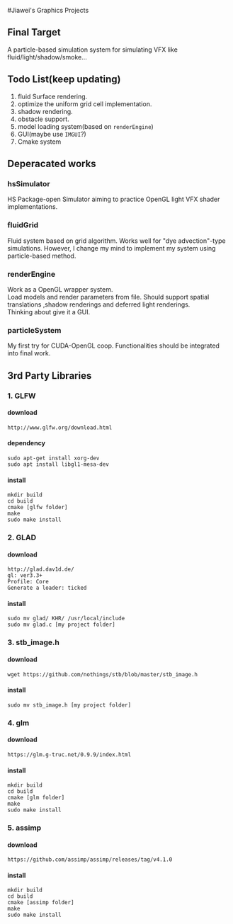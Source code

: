 #Jiawei's Graphics Projects

## Final Target
A particle-based simulation system for simulating VFX like fluid/light/shadow/smoke...

## Todo List(keep updating)
1. fluid Surface rendering.
2. optimize the uniform grid cell implementation.
3. shadow rendering.
4. obstacle support.
5. model loading system(based on `renderEngine`)
6. GUI(maybe use `IMGUI`?)
7. Cmake system


## Deperacated works
### hsSimulator
HS Package-open Simulator aiming to practice OpenGL light VFX shader implementations. 

### fluidGrid
Fluid system based on grid algorithm. Works well for "dye advection"-type simulations. However, I change my mind to implement my system using particle-based method.

### renderEngine
Work as a OpenGL wrapper system.    
Load models and render parameters from file. Should support spatial translations ,shadow renderings and deferred light renderings.  
Thinking about give it a GUI.

### particleSystem
My first try for CUDA-OpenGL coop. Functionalities should be integrated into final work.

## 3rd Party Libraries
### 1. GLFW
#### download
    http://www.glfw.org/download.html
#### dependency
    sudo apt-get install xorg-dev
    sudo apt install libgl1-mesa-dev
#### install
    mkdir build
    cd build
    cmake [glfw folder]
    make
    sudo make install

### 2. GLAD
#### download
    http://glad.dav1d.de/
    gl: ver3.3+
    Profile: Core
    Generate a loader: ticked
#### install
    sudo mv glad/ KHR/ /usr/local/include
    sudo mv glad.c [my project folder]

### 3. stb_image.h
#### download
    wget https://github.com/nothings/stb/blob/master/stb_image.h

#### install
    sudo mv stb_image.h [my project folder]

### 4. glm
#### download
    https://glm.g-truc.net/0.9.9/index.html
#### install
    mkdir build
    cd build
    cmake [glm folder]
    make
    sudo make install

### 5. assimp
#### download
    https://github.com/assimp/assimp/releases/tag/v4.1.0
#### install
    mkdir build
    cd build
    cmake [assimp folder]
    make
    sudo make install

